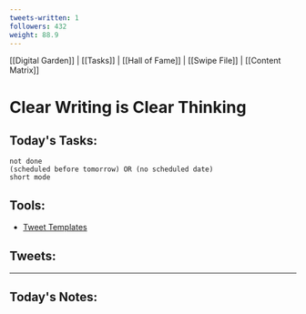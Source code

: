 ```yaml
---
tweets-written: 1
followers: 432
weight: 88.9
---
```

[[Digital Garden]] | [[Tasks]] | [[Hall of Fame]] | [[Swipe File]] | [[Content Matrix]]

# Clear Writing is Clear Thinking

## Today's Tasks:
```tasks
not done
(scheduled before tomorrow) OR (no scheduled date)
short mode
```

## Tools:
- [Tweet Templates](https://www.notion.so/100-Tweet-Templates-with-Examples-fbdcc37fc2e04447ac452d310094e9d1)

## Tweets:


---
## Today's Notes:

